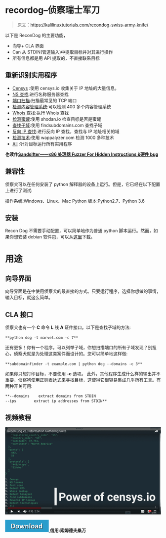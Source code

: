 # recordog–侦察瑞士军刀

> 原文：<https://kalilinuxtutorials.com/recondog-swiss-army-knife/>

以下是 ReconDog 的主要功能，

*   向导+ CLA 界面
*   Can 从 STDIN(管道输入)中提取目标并对其进行操作
*   所有信息都是用 API 提取的，不直接联系目标

## **重新识别实用程序**

*   [Censys](https://censys.io/) :使用 censys.io 收集关于 IP 地址的大量信息。
*   [NS 查找](https://hackertarget.com/dns-lookup/):进行名称服务器查找
*   [端口扫描](https://hackertarget.com/tcp-port-scan/):扫描最常见的 TCP 端口
*   [检测内容管理系统](https://whatcms.org):可以检测 400 多个内容管理系统
*   [Whois 查找](https://hackertarget.com/whois-lookup/):执行 Whois 查找
*   [检测蜜罐](https://honeyscore.shodan.io/):使用 shodan.io 检查目标是否是蜜罐
*   [查找子域](https://findsubdomains.com):使用 findsubdomains.com 查找子域
*   [反向 IP 查找](https://hackertarget.com/reverse-ip-lookup/):进行反向 IP 查找，查找与 IP 地址相关的域
*   [检测技术](https://www.wappalyzer.com):使用 wappalyzer.com 检测 1000 多种技术
*   [All](https://github.com/s0md3v/ReconDog) :针对目标运行所有实用程序

**也读作[Sandsifter——x86 处理器 Fuzzer For Hidden Instructions &硬件 bug](https://kalilinuxtutorials.com/sandsifter-x86-processor/)**

## **兼容性**

侦察犬可以在任何安装了 python 解释器的设备上运行。但是，它已经在以下配置上进行了测试:

操作系统:Windows、Linux、Mac
Python 版本:Python2.7、Python 3.6

## **安装**

Recon Dog 不需要手动配置，可以简单地作为普通 python 脚本运行。然而，如果你想安装 debian 软件包，可以从[这里](https://github.com/s0md3v/s0md3v.github.io/blob/master/repo/Recon-Dog_2.0_all.deb?raw=true)下载。

# **用途**

## **向导界面**

向导界面是在中使用侦察犬的最直接的方式。只要运行程序，选择你想做的事情，输入目标，就这么简单。

## **CLA 接口**

侦察犬也有一个 **C** 命令 **L** 线 **A** 证件接口。以下是查找子域的方法:

`**python dog -t marvel.com -c 7**`

还有更多！你有一个程序，可以列举子域，你想扫描端口的所有子域发现？别担心，侦察犬就是为处理这类案件而设计的。您可以简单地这样做:

`**subdomainfinder -t example.com | python dog --domains -c 3**`

如果你只想打印目标，不要使用 **-c** 选项。
此外，其他程序生成什么样的输出并不重要，侦察狗使用正则表达式来寻找目标，这使得它很容易集成几乎所有工具。有两种开关可用:

```
**--domains    extract domains from STDIN
--ips        extract ip addresses from STDIN**
```

## **视频教程**

[![](img//f597faab08f5cc91563a686b23ed9071.png)](https://camo.githubusercontent.com/fa161fdc8e94f54ab7da01a30ee86f7f04bc923f/68747470733a2f2f696d6167652e6962622e636f2f6931314136392f53637265656e73686f742d323031382d31302d31332d31352d34312d31312e706e67)

[![](img//d861a9096555aeb1980fc054015933d7.png) ](https://github.com/s0md3v/ReconDog) **信用:索姆德夫桑万**